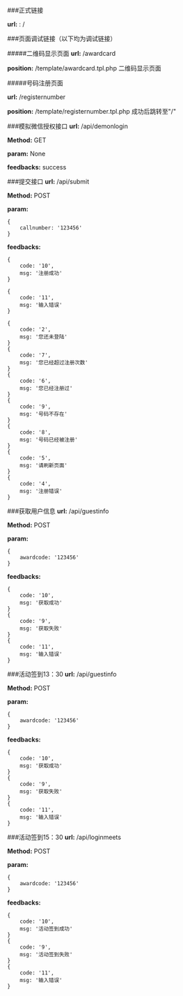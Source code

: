 ###正式链接

**url:** : /

###页面调试链接（以下均为调试链接）

#####二维码显示页面
**url:** /awardcard

**position:** /template/awardcard.tpl.php  二维码显示页面

#####号码注册页面

**url:** /registernumber

**position:** /template/registernumber.tpl.php  成功后跳转至"/"

###模拟微信授权接口
**url:** /api/demonlogin

**Method:** GET

**param:** None

**feedbacks:**
	success

###提交接口
**url:** /api/submit

**Method:** POST

**param:**

	{
		callnumber: '123456'
	}

**feedbacks:**

	{
		code: '10',
		msg: '注册成功'
	}

	{
		code: '11',
		msg: '输入错误'
	}
	
    {
		code: '2',
		msg: '您还未登陆'
	}
	{
		code: '7',
		msg: '您已经超过注册次数'
	}
	{
		code: '6',
		msg: '您已经注册过'
	}
	{
		code: '9',
		msg: '号码不存在'
	}
	{
		code: '8',
		msg: '号码已经被注册'
	}
	{
		code: '5',
		msg: '请刷新页面'
	}
	{
		code: '4',
		msg: '注册错误'
	}
	
	
	
	
###获取用户信息
**url:** /api/guestinfo

**Method:** POST

**param:**

	{
		awardcode: '123456'
	}

**feedbacks:**

	{
		code: '10',
		msg: '获取成功'
	}
	{
		code: '9',
		msg: '获取失败'
	}
	{
		code: '11',
		msg: '输入错误'
	}
	
###活动签到13：30
**url:** /api/guestinfo

**Method:** POST

**param:**

	{
		awardcode: '123456'
	}

**feedbacks:**

	{
		code: '10',
		msg: '获取成功'
	}
	{
		code: '9',
		msg: '获取失败'
	}
	{
		code: '11',
		msg: '输入错误'
	}
	
###活动签到15：30
**url:** /api/loginmeets

**Method:** POST

**param:**

	{
		awardcode: '123456'
	}

**feedbacks:**

	{
		code: '10',
		msg: '活动签到成功'
	}
	{
		code: '9',
		msg: '活动签到失败'
	}
	{
		code: '11',
		msg: '输入错误'
	}